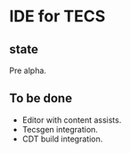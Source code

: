 # IDE for TECS

## state

Pre alpha.

## To be done

* Editor with content assists.
* Tecsgen integration.
* CDT build integration.
